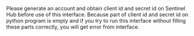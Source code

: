 Please generate an account and obtain client id and secret id on Sentinel Hub before use of this interface. Because part of client id and secret id on python program is empty and if you try to run this interface without filling these parts correctly, you will get error from interface.
